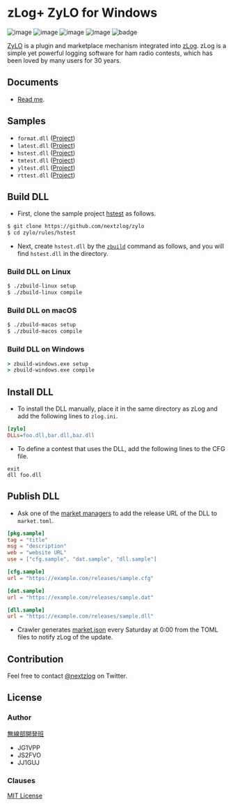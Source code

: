 zLog+ ZyLO for Windows
====

![image](https://img.shields.io/badge/Go-1.17-red.svg)
![image](https://img.shields.io/badge/Rust-1.56-red.svg)
![image](https://img.shields.io/badge/Delphi-10.4-red.svg)
![image](https://img.shields.io/badge/license-MIT-darkblue.svg)
![badge](https://github.com/nextzlog/zylo/actions/workflows/build.yaml/badge.svg)

[ZyLO](https://github.com/nextzlog/zylo) is a plugin and marketplace mechanism integrated into [zLog](http://zlog.org).
zLog is a simple yet powerful logging software for ham radio contests, which has been loved by many users for 30 years.

## Documents

- [Read me](https://nextzlog.github.io/zylo/manual).

## Samples

- `format.dll` ([Project](https://github.com/nextzlog/zylo/tree/master/utils/format))
- `latest.dll` ([Project](https://github.com/nextzlog/zylo/tree/master/utils/latest))
- `hstest.dll` ([Project](https://github.com/nextzlog/zylo/tree/master/rules/hstest))
- `tmtest.dll` ([Project](https://github.com/nextzlog/zylo/tree/master/rules/tmtest))
- `yltest.dll` ([Project](https://github.com/nextzlog/zylo/tree/master/rules/yltest))
- `rttest.dll` ([Project](https://github.com/nextzlog/zylo/tree/master/rules/rttest))

## Build DLL

- First, clone the sample project [hstest](https://github.com/nextzlog/zylo/tree/master/rules/hstest) as follows.

```sh
$ git clone https://github.com/nextzlog/zylo
$ cd zylo/rules/hstest
```

- Next, create `hstest.dll` by the [`zbuild`](https://github.com/nextzlog/zylo/releases/tag/zbuild) command as follows, and you will find `hstest.dll` in the directory.

### Build DLL on Linux

```sh
$ ./zbuild-linux setup
$ ./zbuild-linux compile
```

### Build DLL on macOS

```sh
$ ./zbuild-macos setup
$ ./zbuild-macos compile
```

### Build DLL on Windows

```bat
> zbuild-windows.exe setup
> zbuild-windows.exe compile
```

## Install DLL

- To install the DLL manually, place it in the same directory as zLog and add the following lines to `zlog.ini`.

```ini
[zylo]
DLLs=foo.dll,bar.dll,baz.dll
```

- To define a contest that uses the DLL, add the following lines to the CFG file.

```
exit
dll foo.dll
```

## Publish DLL

- Ask one of the [market managers](https://github.com/nextzlog/zylo/blob/master/src/market.list) to add the release URL of the DLL to `market.toml`.

```toml
[pkg.sample]
tag = "title"
msg = "description"
web = "website URL"
use = ["cfg.sample", "dat.sample", "dll.sample"]

[cfg.sample]
url = "https://example.com/releases/sample.cfg"

[dat.sample]
url = "https://example.com/releases/sample.dat"

[dll.sample]
url = "https://example.com/releases/sample.dll"
```

- Crawler generates [market.json](https://nextzlog.github.io/zylo/market.json) every Saturday at 0:00 from the TOML files to notify zLog of the update.

## Contribution

Feel free to contact [@nextzlog](https://twitter.com/nextzlog) on Twitter.

## License

### Author

[無線部開発班](https://pafelog.net)

- JG1VPP
- JS2FVO
- JJ1GUJ

### Clauses

[MIT License](LICENSE)
